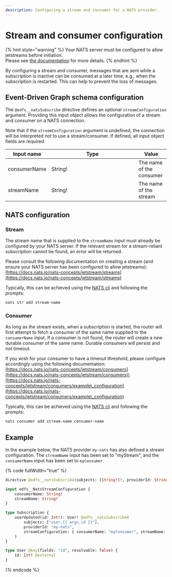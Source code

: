 ```yaml
---
description: Configuring a stream and consumer for a NATS provider.
---
```


# Stream and consumer configuration

{% hint style="warning" %}
Your NATS server must be configured to allow jetstreams before initiation.\
Please see [the documentation](https://docs.nats.io/nats-concepts/jetstream) for more details.
{% endhint %}

By configuring a stream and consumer, messages that are sent while a subscription is inactive can be consumed at a later time, e.g., when the subscription is restarted. This can help to prevent the loss of messages.

## Event-Driven Graph schema configuration

The `@edfs__natsSubscribe` directive defines an optional `streamConfiguration` argument. Providing this input object allows the configuration of a stream and consumer on a NATS connection.

Note that if the `streamConfiguration` argument is undefined, the connection will be interpreted not to use a stream/consumer. If defined, all input object fields are required:

<table><thead><tr><th>Input name</th><th width="256">Type</th><th>Value</th></tr></thead><tbody><tr><td>consumerName</td><td>String!</td><td>The name of the consumer</td></tr><tr><td>streamName</td><td>String!</td><td>The name of the stream</td></tr></tbody></table>

## NATS configuration

### Stream

The stream name that is supplied to the `streamName` input must already be configured by your NATS server. If the relevant stream for a stream-reliant subscription cannot be found, an error will be returned.

Please consult the following documentation on creating a stream (and ensure your NATS server has been configured to allow jetstreams):\
[https://docs.nats.io/nats-concepts/jetstream/streams](https://docs.nats.io/nats-concepts/jetstream/streams)

Typically, this can be achieved using the [NATS cli](https://docs.nats.io/using-nats/nats-tools/nats\_cli) and following the prompts:

```bash
nats str add stream-name
```

### Consumer

As long as the stream exists, when a subscription is started, the router will first attempt to fetch a consumer of the same name supplied to the `consumerName` input. If a consumer is not found, the router will create a new durable consumer of the same name. Durable consumers will persist and not timeout.&#x20;

If you wish for your consumer to have a timeout threshold, please configure accordingly using the following documentation:\
[https://docs.nats.io/nats-concepts/jetstream/consumers](https://docs.nats.io/nats-concepts/jetstream/consumers)\
[https://docs.nats.io/nats-concepts/jetstream/consumers/example\_configuration](https://docs.nats.io/nats-concepts/jetstream/consumers/example\_configuration)

Typically, this can be achieved using the [NATS cli](https://docs.nats.io/using-nats/nats-tools/nats\_cli) and following the prompts:

```bash
nats consumer add stream-name consumer-name
```

## Example

In the example below, the NATS provider `my-nats` has also defined a stream configuration. The `streamName` input has been set to "myStream", and the `consumerName` input has been set to `myConsumer`.

{% code fullWidth="true" %}
```graphql
directive @edfs__natsSubscribe(subjects: [String!]!, providerId: String! = "default", streamConfiguration: edfs__NatsStreamConfiguration) on FIELD_DEFINITION

input edfs__NatsStreamConfiguration {
    consumerName: String!
    streamName: String!
}

type Subscription {
    userUpdated(id: Int!): User! @edfs__natsSubscribe(
        subjects: ["user.{{ args.id }}"],
        providerId: "my-nats",
        streamConfiguration: { consumerName: "myConsumer", streamName: "myStream" },
    )
}

type User @key(fields: "id", resolvable: false) {
    id: Int! @external
}
```
{% endcode %}
